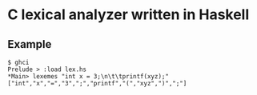 C lexical analyzer written in Haskell
=====================================

Example
-------
    $ ghci
    Prelude > :load lex.hs
    *Main> lexemes "int x = 3;\n\t\tprintf(xyz);"
    ["int","x","=","3",";","printf","(","xyz",")",";"]
